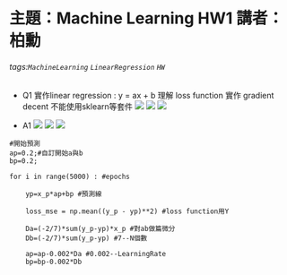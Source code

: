 # 主題：Machine Learning HW1 講者：柏勳
###### tags:`MachineLearning` `LinearRegression` `HW`

* Q1
實作linear regression : y = ax + b 
理解 loss function
實作 gradient decent
不能使用sklearn等套件
![](https://i.imgur.com/91PJGnI.png)
![](https://i.imgur.com/quWB8m5.png)
![](https://i.imgur.com/fjVe6Vc.png)

* A1
![](https://i.imgur.com/zbBAZTC.jpg)
![](https://i.imgur.com/N4D6hu4.jpg)
![](https://i.imgur.com/BgjSygY.jpg)
```
#開始預測
ap=0.2;#自訂開始a與b
bp=0.2;
   
for i in range(5000) : #epochs
    
    yp=x_p*ap+bp #預測線
        
    loss_mse = np.mean((y_p - yp)**2) #loss function用Y
    
    Da=(-2/7)*sum(y_p-yp)*x_p #對ab做篇微分
    Db=(-2/7)*sum(y_p-yp) #7--N個數
    
    ap=ap-0.002*Da #0.002--LearningRate
    bp=bp-0.002*Db
```